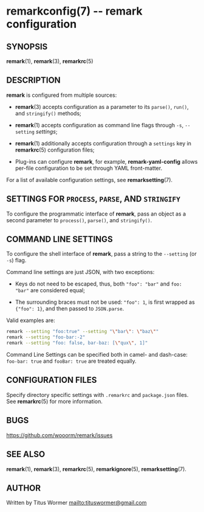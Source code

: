 # remarkconfig(7) -- remark configuration

## SYNOPSIS

**remark**(1), **remark**(3), **remarkrc**(5)

## DESCRIPTION

**remark** is configured from multiple sources:

*   **remark**(3) accepts configuration as a parameter to its `parse()`,
    `run()`, and `stringify()` methods;

*   **remark**(1) accepts configuration as command line flags through
    `-s`, `--setting` _settings_;

*   **remark**(1) additionally accepts configuration through a `settings`
    key in **remarkrc**(5) configuration files;

*   Plug-ins can configure **remark**, for example, **remark-yaml-config**
    allows per-file configuration to be set through YAML front-matter.

For a list of available configuration settings, see **remarksetting**(7).

## SETTINGS FOR `PROCESS`, `PARSE`, AND `STRINGIFY`

To configure the programmatic interface of **remark**, pass an object as a
second parameter to `process()`, `parse()`, and `stringify()`.

## COMMAND LINE SETTINGS

To configure the shell interface of **remark**, pass a string to the
`--setting` (or `-s`) flag.

Command line settings are just JSON, with two exceptions:

*   Keys do not need to be escaped, thus, both `"foo": "bar"` and
    `foo: "bar"` are considered equal;

*   The surrounding braces must not be used: `"foo": 1`, is first
    wrapped as `{"foo": 1}`, and then passed to `JSON.parse`.

Valid examples are:

```bash
remark --setting "foo:true" --setting "\"bar\": \"baz\""
remark --setting "foo-bar:-2"
remark --setting "foo: false, bar-baz: [\"qux\", 1]"
```

Command Line Settings can be specified both in camel- and dash-case:
`foo-bar: true` and `fooBar: true` are treated equally.

## CONFIGURATION FILES

Specify directory specific settings with `.remarkrc` and `package.json`
files.  See **remarkrc**(5) for more information.

## BUGS

<https://github.com/wooorm/remark/issues>

## SEE ALSO

**remark**(1), **remark**(3), **remarkrc**(5), **remarkignore**(5),
**remarksetting**(7).

## AUTHOR

Written by Titus Wormer <mailto:tituswormer@gmail.com>
